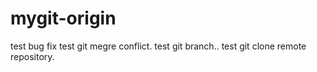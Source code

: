 # mygit-origin
test bug fix
test git megre conflict. 
test git branch..
test git clone remote repository.
